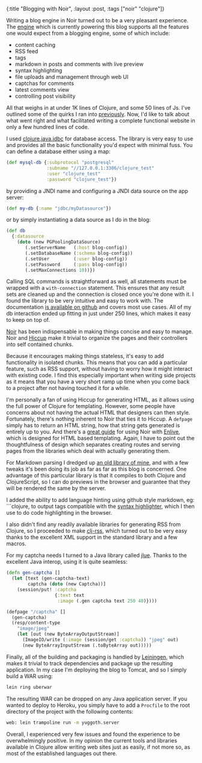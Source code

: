 {:title "Blogging with Noir", :layout :post, :tags ["noir" "clojure"]}

Writing a blog engine in Noir turned out to be a very pleasant experience. The [engine](https://github.com/yogthos/yuggoth) which is currently powering this blog  supports all the features one would expect from a blogging engine, some of which include:

* content caching
* RSS feed
* tags
* markdown in posts and comments with live preview
* syntax highlighting
* file uploads and management through web UI
* captchas for comments
* latest comments view
* controlling post visibility

All that weighs in at under 1K lines of Clojure, and some 50 lines of Js. I've outlined some of the quirks I ran into [previously](http://yogthos.net/blog/16-Noir+tricks). Now, I'd like to talk about what went right and what facilitated writing a complete functional website in only a few hundred lines of code.

I used [clojure.java.jdbc](https://github.com/clojure/java.jdbc/) for database access. The library is very easy to use and provides all the basic functionality you'd expect with minimal fuss. You can define a database either using a map:
```clojure
(def mysql-db {:subprotocol "postgresql"
               :subname "//127.0.0.1:3306/clojure_test"
               :user "clojure_test"
               :password "clojure_test"})
```
by providing a JNDI name and configuring a JNDI data source on the app server:
```clojure
(def my-db {:name "jdbc/myDatasource"})
```
or by simply instantiating a data source as I do in the blog:
```clojure
(def db 
  {:datasource 
    (doto (new PGPoolingDataSource)
       (.setServerName   (:host blog-config))
       (.setDatabaseName (:schema blog-config))
       (.setUser         (:user blog-config))
       (.setPassword     (:pass blog-config))
       (.setMaxConnections 10))})
```
Calling SQL commands is straightforward as well, all statements must be wrapped with a `with-connection` statement. This ensures that any result sets are cleaned up and the connection is closed once you're done with it. I found the library to be very intuitive and easy to work with. The documentation [is available on github](https://github.com/clojure/java.jdbc/tree/master/doc/clojure/java/jdbc) and covers most use cases. All of my db interaction ended up fitting in just under 250 lines, which makes it easy to keep on top of.

[Noir](http://www.webnoir.org/) has been indispensable in making things concise and easy to manage. Noir and [Hiccup](http://weavejester.github.com/hiccup/) make it trivial to organize the pages and their controllers into self contained chunks.

Because it encourages making things stateless, it's easy to add functionality in isolated chunks. This means that you can add a particular feature, such as RSS support, without having to worry how it might interact with existing code. I find this especially important when writing side projects as it means that you have a very short ramp up time when you come back to a project after not having touched it for a while.

I'm personally a fan of using Hiccup for generating HTML, as it allows using the full power of Clojure for templating. However, some people have concerns about not having the actual HTML that designers can then style. Fortunately, there's nothing inherent to Noir that ties it to Hiccup. A `defpage` simply has to return an HTML string, how that string gets generated is entirely up to you. And there's a [great guide](http://paulosuzart.github.com/blog/2012/03/25/web-noir-plus-enlive-template/) for using Noir with [Enlive](https://github.com/cgrand/enlive/), which is designed for HTML based templating. Again, I have to point out the thoughtfulness of design which separates creating routes and serving pages from the libraries which deal with actually generating them.

For Markdown parsing I dredged up [an old library of mine](https://github.com/yogthos/markdown-clj), and with a few tweaks it's been doing its job as far as far as this blog is concerned. One advantage of this particular library is that it compiles to both Clojure and ClojureScript, so I can do previews in the browser and guarantee that they will be rendered the same by the server.

I added the ability to add language hinting using github style markdown, eg: &#96;&#96;&#96;clojure, to output tags compatible with the [syntax highlighter](http://alexgorbatchev.com/SyntaxHighlighter/), which I then use to do code highlighting in the browser.

I also didn't find any readily available libraries for generating RSS from Clojure, so I proceeded to make [clj-rss](https://github.com/yogthos/clj-rss), which turned out to be very easy thanks to the excellent XML support in the standard library and a few macros.

For my captcha needs I turned to a Java library called [jlue](http://mvnrepository.com/artifact/net.sf.jlue/jlue-core). Thanks to the excellent Java interop, using it is quite seamless:
```clojure
(defn gen-captcha []
  (let [text (gen-captcha-text)
        captcha (doto (new Captcha))]
    (session/put! :captcha 
                  {:text text 
                   :image (.gen captcha text 250 40)})))

(defpage "/captcha" []
  (gen-captcha)
  (resp/content-type 
    "image/jpeg" 
    (let [out (new ByteArrayOutputStream)]
      (ImageIO/write (:image (session/get :captcha)) "jpeg" out)
      (new ByteArrayInputStream (.toByteArray out)))))
```

Finally, all of the building and packaging is handled by [Leiningen](http://github.com/technomancy/leiningen/), which makes it trivial to track dependencies and package up the resulting application. In my case I'm deploying the blog to Tomcat, and so I simply build a WAR using:
```bash
lein ring uberwar
```
The resulting WAR can be dropped on any Java application server. If you wanted to deploy to Heroku, you simply have to add a `Procfile` to the root directory of the project with the following contents:
```bash
web: lein trampoline run -m yuggoth.server
```
Overall, I experienced very few issues and found the experience to be overwhelmingly positive. In my opinion the current tools and libraries available in Clojure allow writing web sites just as easily, if not more so, as most of the established languages out there.